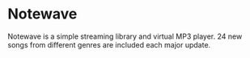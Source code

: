# Notewave
Notewave is a simple streaming library and virtual MP3 player. 24 new songs from different genres are included each major update.
